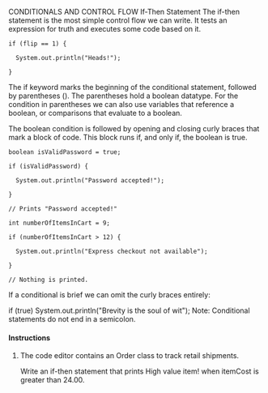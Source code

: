 CONDITIONALS AND CONTROL FLOW
If-Then Statement
The if-then statement is the most simple control flow we can write. It tests an expression for truth and executes some code based on it.
```
if (flip == 1) {
 
  System.out.println("Heads!");
 
}
```
The if keyword marks the beginning of the conditional statement, followed by parentheses ().
The parentheses hold a boolean datatype.
For the condition in parentheses we can also use variables that reference a boolean, or comparisons that evaluate to a boolean.

The boolean condition is followed by opening and closing curly braces that mark a block of code. This block runs if, and only if, the boolean is true.
```
boolean isValidPassword = true;
 
if (isValidPassword) {
 
  System.out.println("Password accepted!");
 
}
 
// Prints "Password accepted!"
 
int numberOfItemsInCart = 9;
 
if (numberOfItemsInCart > 12) {
 
  System.out.println("Express checkout not available");
 
}

// Nothing is printed.
```

If a conditional is brief we can omit the curly braces entirely:

if (true) System.out.println("Brevity is the soul of wit");
Note: Conditional statements do not end in a semicolon.

#### Instructions

1. The code editor contains an Order class to track retail shipments.

    Write an if-then statement that prints High value item! when itemCost is greater than 24.00.